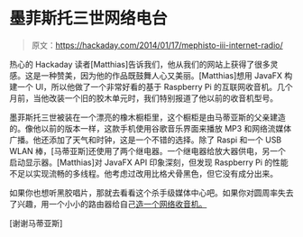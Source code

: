 # 墨菲斯托三世网络电台

> 原文：<https://hackaday.com/2014/01/17/mephisto-iii-internet-radio/>

热心的 Hackaday 读者[Matthias]告诉我们，他从我们的网站上获得了很多灵感。这是一种赞美，因为他的作品既鼓舞人心又美丽。[Matthias]想用 JavaFX 构建一个 UI，所以他做了一个非常好看的基于 Raspberry Pi 的互联网收音机。几个月前，当他改装一个旧的胶木单元时，我们特别报道了他以前的收音机型号。

墨菲斯托三世被装在一个漂亮的橡木橱柜里，这个橱柜是由马蒂亚斯的父亲建造的。像他以前的版本一样，这款手机使用谷歌音乐界面来播放 MP3 和网络流媒体广播。他还添加了天气和时钟，这是一个不错的选择。除了 Raspi 和一个 USB WLAN 棒，[马蒂亚斯]还使用了两个继电器。一个继电器给放大器供电，另一个启动显示器。[Matthias]对 JavaFX API 印象深刻，但发现 Raspberry Pi 的性能不足以实现流畅的多线程。他考虑过改用比格犬骨黑色，但它没有成分出来。

如果你也想听黑胶唱片，那就去看看这个杀手级媒体中心吧。如果你对圆周率失去了兴趣，用一个小小的路由器给自己[造一个网络收音机。](http://hackaday.com/2013/01/08/turning-a-tiny-router-into-a-webradio/)

[谢谢马蒂亚斯]